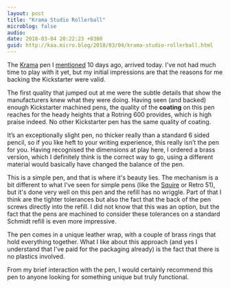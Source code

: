 ```yaml
---
layout: post
title: "Krama Studio Rollerball"
microblog: false
audio: 
date: 2018-03-04 20:22:23 +0300
guid: http://kaa.micro.blog/2018/03/04/krama-studio-rollerball.html
---
```

The [Krama](https://www.kramastudio.com) pen I [mentioned](https://www.kaa.bz/2018/02/23/finally-got-my.html) 10 days ago, arrived today. I've not had much time to play with it yet, but my initial impressions are that the reasons for me backing the Kickstarter were valid. 

The first quality that jumped out at me were the subtle details that show the manufacturers knew what they were doing. Having seen (and backed) enough Kickstarter machined pens, the quality of the **coating** on this pen reaches for the heady heights that a Rotring 600 provides, which is high praise indeed. No other Kickstarter pen has the same quality of coating.

It’s an exceptionally slight pen, no thicker really than a standard 6 sided pencil, so if you like heft to your writing experience, this really isn’t the pen for you. Having recognised the dimensions at play here, I ordered a brass version, which I definitely think is the correct way to go, using a different material would basically have changed the balance of the pen. 

This is a simple pen, and that is where it's beauty lies. The mechanism is a bit different to what I've seen for simple pens (like the [Squire](http://baronfig.com) or Retro 51), but it's done very well on this pen and the refill has no wriggle. Part of that I think are the tighter tolerances but also the fact that the back of the pen screws directly into the refill. I did not know that this was an option, but the fact that the pens are machined to consider these tolerances on a standard Schmidt refill is even more impressive.

The pen comes in a unique leather wrap, with a couple of brass rings that hold everything together.  What I like about this approach (and yes I understand that I've paid for the packaging already) is the fact that there is no plastics involved. 

From my brief interaction with the pen, I would certainly recommend this pen to anyone looking for something unique but truly functional.
